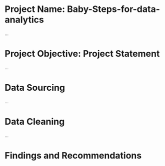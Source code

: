 # Project Name: Baby-Steps-for-data-analytics

...
# Project Objective: Project Statement

...
# Data Sourcing


...
# Data Cleaning


...
# Findings and Recommendations

